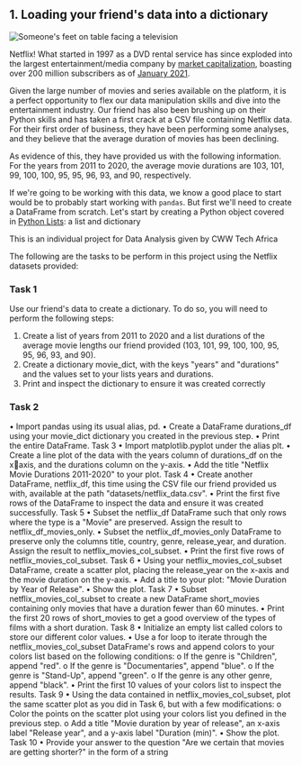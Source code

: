 ## 1. Loading your friend's data into a dictionary
<p><img src="https://assets.datacamp.com/production/project_1237/img/netflix.jpg" alt="Someone's feet on table facing a television"></p>
<p>Netflix! What started in 1997 as a DVD rental service has since exploded into the largest entertainment/media company by <a href="https://www.marketwatch.com/story/netflix-shares-close-up-8-for-yet-another-record-high-2020-07-10">market capitalization</a>, boasting over 200 million subscribers as of <a href="https://www.cbsnews.com/news/netflix-tops-200-million-subscribers-but-faces-growing-challenge-from-disney-plus/">January 2021</a>.</p>
<p>Given the large number of movies and series available on the platform, it is a perfect opportunity to flex our data manipulation skills and dive into the entertainment industry. Our friend has also been brushing up on their Python skills and has taken a first crack at a CSV file containing Netflix data. For their first order of business, they have been performing some analyses, and they believe that the average duration of movies has been declining. </p>
<p>As evidence of this, they have provided us with the following information. For the years from 2011 to 2020, the average movie durations are 103, 101, 99, 100, 100, 95, 95, 96, 93, and 90, respectively.</p>
<p>If we're going to be working with this data, we know a good place to start would be to probably start working with <code>pandas</code>. But first we'll need to create a DataFrame from scratch. Let's start by creating a Python object covered in <a href="hhttps://www.w3schools.com/python/python_lists.asp">Python Lists</a>: a list and dictionary</p>This is an individual project for Data Analysis given by CWW Tech Africa

<p>The following are the tasks to be perform in this project using the Netflix datasets provided:

<h3>Task 1</h3>
Use our friend's data to create a dictionary. To do so, you will need to perform the following 
steps:
<ol>
    <li>Create a list of years from 2011 to 2020 and a list durations of the average movie  lengths our friend provided (103, 101, 99, 100, 100, 95, 95, 96, 93, and 90).</li>
    <li>Create a dictionary movie_dict, with the keys "years" and "durations" and the values set to your lists years and durations.</li>
    <li>Print and inspect the dictionary to ensure it was created correctly</li>
</ol>
<p></p>

<h3>Task 2</h3>
• Import pandas using its usual alias, pd.
• Create a DataFrame durations_df using your movie_dict dictionary you created 
in the previous step.
• Print the entire DataFrame.
Task 3
• Import matplotlib.pyplot under the alias plt.
• Create a line plot of the data with the years column of durations_df on the xaxis, and the durations column on the y-axis.
• Add the title "Netflix Movie Durations 2011-2020" to your plot.
Task 4
• Create another DataFrame, netflix_df, this time using the CSV file our friend provided us 
with, available at the path "datasets/netflix_data.csv".
• Print the first five rows of the DataFrame to inspect the data and ensure it was created 
successfully.
Task 5
• Subset the netflix_df DataFrame such that only rows where the type is 
a "Movie" are preserved. Assign the result to netflix_df_movies_only.
• Subset the netflix_df_movies_only DataFrame to preserve only 
the columns title, country, genre, release_year, and duration. Assign the 
result to netflix_movies_col_subset.
• Print the first five rows of netflix_movies_col_subset.
Task 6
• Using your netflix_movies_col_subset DataFrame, create a scatter plot, placing 
the release_year on the x-axis and the movie duration on the y-axis.
• Add a title to your plot: "Movie Duration by Year of Release".
• Show the plot.
Task 7
• Subset netflix_movies_col_subset to create a new 
DataFrame short_movies containing only movies that have a duration fewer 
than 60 minutes.
• Print the first 20 rows of short_movies to get a good overview of the types of 
films with a short duration.
Task 8
• Initialize an empty list called colors to store our different color values.
• Use a for loop to iterate through the netflix_movies_col_subset DataFrame's 
rows and append colors to your colors list based on the following conditions:
o If the genre is "Children", append "red".
o If the genre is "Documentaries", append "blue".
o If the genre is "Stand-Up", append "green".
o If the genre is any other genre, append "black".
• Print the first 10 values of your colors list to inspect the results.
Task 9
• Using the data contained in netflix_movies_col_subset, plot the same scatter 
plot as you did in Task 6, but with a few modifications:
o Color the points on the scatter plot using your colors list you defined in 
the previous step.
o Add a title "Movie duration by year of release", an x-axis 
label "Release year", and a y-axis label "Duration (min)".
• Show the plot.
Task 10
• Provide your answer to the question "Are we certain that movies are getting 
shorter?" in the form of a string